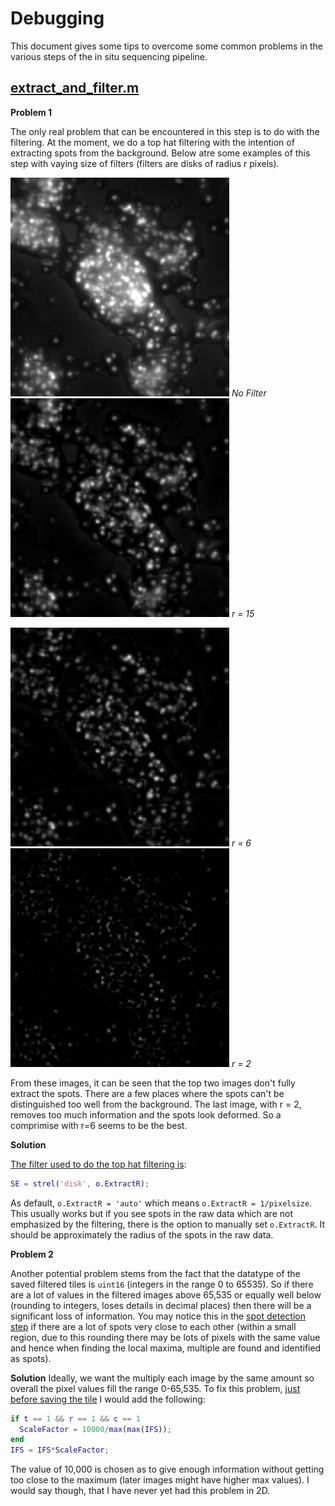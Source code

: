# Debugging
This document gives some tips to overcome some common problems in the various steps of the in situ sequencing pipeline.

## [extract_and_filter.m](https://github.com/jduffield65/iss/blob/7x7-No-Anchor/%40iss/extract_and_filter.m)
**Problem 1**

The only real problem that can be encountered in this step is to do with the filtering. At the moment, we do a top hat filtering with the intention of extracting spots from the background. Below atre some examples of this step with vaying size of filters (filters are disks of radius r pixels).

<p float="left">
<img src="DebugImages/extract_and_filter/NoFilter.png" width = "350"> 
<em> No Filter</em>
<img src="DebugImages/extract_and_filter/r15.png" width = "350">
<em> r = 15</em>
</p>

<p float="left">
<img src="DebugImages/extract_and_filter/r6.png" width = "350"> 
<em> r = 6 &nbsp;&nbsp;&nbsp;&nbsp;&nbsp;</em>
<img src="DebugImages/extract_and_filter/r2.png" width = "350">
<em> r = 2</em>
</p>

From these images, it can be seen that the top two images don't fully extract the spots. There are a few places where the spots can't be distinguished too well from the background. The last image, with r = 2, removes too much information and the spots look deformed. So a comprimise with r=6 seems to be the best.

**Solution**

[The filter used to do the top hat filtering is](https://github.com/jduffield65/iss/blob/0f30eecc859066c9a9d365229a2686aa1cfd2808/%40iss/extract_and_filter.m#L50-L58):
```matlab
SE = strel('disk', o.ExtractR);
```
As default, ```o.ExtractR = 'auto'``` which means ```o.ExtractR = 1/pixelsize```. This usually works but if you see spots in the raw data which are not emphasized by the filtering, there is the option to manually set ```o.ExtractR```. It should be approximately the radius of the spots in the raw data. 

**Problem 2**

Another potential problem stems from the fact that the datatype of the saved filtered tiles is ```uint16``` (integers in the range 0 to 65535). So if there are a lot of values in the filtered images above 65,535 or equally well below (rounding to integers, loses details in decimal places) then there will be a significant loss of information. You may notice this in the [spot detection step](https://github.com/jduffield65/iss/blob/0f30eecc859066c9a9d365229a2686aa1cfd2808/%40iss/find_spots.m#L54)  if there are a lot of spots very close to each other (within a small region, due to this rounding there may be lots of pixels with the same value and hence when finding the local maxima, multiple are found and identified as spots). 

**Solution**
Ideally, we want the multiply each image by the same amount so overall the pixel values fill the range 0-65,535. To fix this problem, [just before saving the tile](https://github.com/jduffield65/iss/blob/0f30eecc859066c9a9d365229a2686aa1cfd2808/%40iss/extract_and_filter.m#L98-L101) I would add the following:
```matlab
if t == 1 && r == 1 && c == 1
  ScaleFactor = 10000/max(max(IFS));
end
IFS = IFS*ScaleFactor;
```
The value of 10,000 is chosen as to give enough information without getting too close to the maximum (later images might have higher max values). I would say though, that I have never yet had this problem in 2D.
